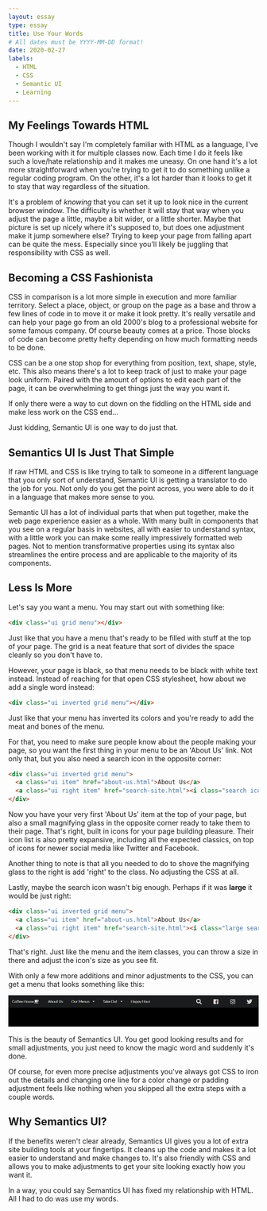 ```yaml
---
layout: essay
type: essay
title: Use Your Words
# All dates must be YYYY-MM-DD format!
date: 2020-02-27
labels:
  - HTML
  - CSS
  - Semantic UI
  - Learning
---
```


## My Feelings Towards HTML
Though I wouldn't say I'm completely familiar with HTML as a language, I've been working with it for multiple classes now. Each time I do it feels like such a love/hate relationship and it makes me uneasy. On one hand it's a lot more straightforward when you're trying to get it to do something unlike a regular coding program. On the other, it's a lot harder than it looks to get it to stay that way regardless of the situation.

It's a problem of *knowing* that you can set it up to look nice in the current browser window. The difficulty is whether it will stay that way when you adjust the page a little, maybe a bit wider, or a little shorter. Maybe that picture is set up nicely where it's supposed to, but does one adjustment make it jump somewhere else? Trying to keep your page from falling apart can be quite the mess. Especially since you'll likely be juggling that responsibility with CSS as well.

## Becoming a CSS Fashionista
CSS in comparison is a lot more simple in execution and more familiar territory. Select a place, object, or group on the page as a base and throw a few lines of code in to move it or make it look pretty. It's really versatile and can help your page go from an old 2000's blog to a professional website for some famous company. Of course beauty comes at a price. Those blocks of code can become pretty hefty depending on how much formatting needs to be done.

CSS can be a one stop shop for everything from position, text, shape, style, etc. This also means there's a lot to keep track of just to make your page look uniform. Paired with the amount of options to edit each part of the page, it can be overwhelming to get things just the way you want it.

If only there were a way to cut down on the fiddling on the HTML side and make less work on the CSS end...

Just kidding, Semantic UI is one way to do just that.

## Semantics UI Is Just That Simple
If raw HTML and CSS is like trying to talk to someone in a different language that you only sort of understand, Semantic UI is getting a translator to do the job for you. Not only do you get the point across, you were able to do it in a language that makes more sense to you.

Semantic UI has a lot of individual parts that when put together, make the web page experience easier as a whole. With many built in components that you see on a regular basis in websites, all with easier to understand syntax, with a little work you can make some really impressively formatted web pages. Not to mention transformative properties using its syntax also streamlines the entire process and are applicable to the majority of its components.

## Less Is More

Let's say you want a menu.  You may start out with something like:
```HTML
<div class="ui grid menu"></div>
```

Just like that you have a menu that's ready to be filled with stuff at the top of your page. The grid is a neat feature that sort of divides the space cleanly so you don't have to.

However, your page is black, so that menu needs to be black with white text instead. Instead of reaching for that open CSS stylesheet, how about we add a single word instead:
```HTML
<div class="ui inverted grid menu"></div>
```
Just like that your menu has inverted its colors and you're ready to add the meat and bones of the menu.

For that, you need to make sure people know about the people making your page, so you want the first thing in your menu to be an 'About Us' link. Not only that, but you also need a search icon in the opposite corner:
```HTML
<div class="ui inverted grid menu">
  <a class="ui item" href="about-us.html">About Us</a>
  <a class="ui right item" href="search-site.html"><i class="search icon"></i></a>
</div>
```

Now you have your very first 'About Us' item at the top of your page, but also a small magnifying glass in the opposite corner ready to take them to their page. That's right, built in icons for your page building pleasure. Their icon list is also pretty expansive, including all the expected classics, on top of icons for newer social media like Twitter and Facebook.

Another thing to note is that all you needed to do to shove the magnifying glass to the right is add 'right' to the class. No adjusting the CSS at all.

Lastly, maybe the search icon wasn't big enough.  Perhaps if it was **large** it would be just right:
```HTML
<div class="ui inverted grid menu">
  <a class="ui item" href="about-us.html">About Us</a>
  <a class="ui right item" href="search-site.html"><i class="large search icon"></i></a>
</div>
```

That's right.  Just like the menu and the item classes, you can throw a size in there and adjust the icon's size as you see fit.

With only a few more additions and minor adjustments to the CSS, you can get a menu that looks something like this:

<img class="ui image" src="../images/semantic-menu.png">

This is the beauty of Semantics UI. You get good looking results and for small adjustments, you just need to know the magic word and suddenly it's done.

Of course, for even more precise adjustments you've always got CSS to iron out the details and changing one line for a color change or padding adjustment feels like nothing when you skipped all the extra steps with a couple words.

## Why Semantics UI?
If the benefits weren't clear already, Semantics UI gives you a lot of extra site building tools at your fingertips. It cleans up the code and makes it a lot easier to understand and make changes to. It's also friendly with CSS and allows you to make adjustments to get your site looking exactly how you want it.

In a way, you could say Semantics UI has fixed my relationship with HTML. All I had to do was use my words.
